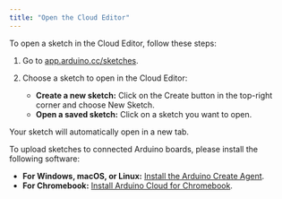 ```yaml
---
title: "Open the Cloud Editor"
---
```

To open a sketch in the Cloud Editor, follow these steps:

1. Go to [app.arduino.cc/sketches](app.arduino.cc/sketches).

1. Choose a sketch to open in the Cloud Editor:

    - **Create a new sketch:** Click on the Create button in the top-right corner and choose New Sketch.
    - **Open a saved sketch:** Click on a sketch you want to open.

Your sketch will automatically open in a new tab.

To upload sketches to connected Arduino boards, please install the following software:

- **For Windows, macOS, or Linux:** [Install the Arduino Create Agent](https://support.arduino.cc/hc/en-us/articles/360014869820-Install-the-Arduino-Create-Agent).
- **For Chromebook:** [Install Arduino Cloud for Chromebook](https://support.arduino.cc/hc/en-us/articles/360016495639-Use-Arduino-with-Chromebook#install-arduino-cloud-for-chromebook).
